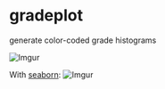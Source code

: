 # gradeplot
generate color-coded grade histograms

![Imgur](http://i.imgur.com/eRgSIEj.png)

With [seaborn](https://stanford.edu/~mwaskom/software/seaborn/index.html):
![Imgur](http://i.imgur.com/QPLcNkn.png)
